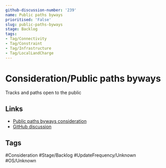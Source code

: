 ```yaml
---
github-discussion-number: '239'
name: Public paths byways
prioritised: 'False'
slug: public-paths-byways
stage: Backlog
tags:
- Tag/Connectivity
- Tag/Constraint
- Tag/Infrastructure
- Tag/LocalLandCharge
---
```


# Consideration/Public paths byways

Tracks and paths open to the public

## Links

* [Public paths byways consideration](https://design.planning.data.gov.uk/planning-consideration/public-paths-byways)
* [GitHub discussion](https://github.com/digital-land/data-standards-backlog/discussions/239)

## Tags

#Consideration #Stage/Backlog #UpdateFrequency/Unknown #OS/Unknown